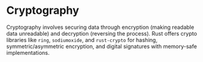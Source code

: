 # Cryptography

Cryptography involves securing data through encryption (making readable data unreadable) and decryption (reversing the process). Rust offers crypto libraries like `ring`, `sodiumoxide`, and `rust-crypto` for hashing, symmetric/asymmetric encryption, and digital signatures with memory-safe implementations.